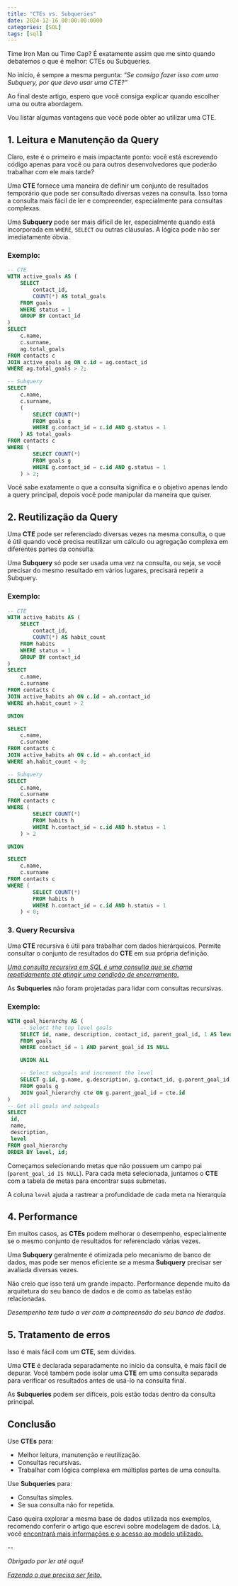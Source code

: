 ```yaml
---
title: "CTEs vs. Subqueries"
date: 2024-12-16 00:00:00:0000
categories: [SQL]
tags: [sql]
---
```


Time Iron Man ou Time Cap? É exatamente assim que me sinto quando debatemos o que é melhor: CTEs ou Subqueries.

No início, é sempre a mesma pergunta: *“Se consigo fazer isso com uma Subquery, por que devo usar uma CTE?”*

Ao final deste artigo, espero que você consiga explicar quando escolher uma ou outra abordagem.

Vou listar algumas vantagens que você pode obter ao utilizar uma CTE.

## 1. Leitura e Manutenção da Query
Claro, este é o primeiro e mais impactante ponto: você está escrevendo código apenas para você ou para outros desenvolvedores que poderão trabalhar com ele mais tarde?

Uma **CTE** fornece uma maneira de definir um conjunto de resultados temporário que pode ser consultado diversas vezes na consulta. Isso torna a consulta mais fácil de ler e compreender, especialmente para consultas complexas.

Uma **Subquery** pode ser mais difícil de ler, especialmente quando está incorporada em `WHERE`, `SELECT` ou outras cláusulas. A lógica pode não ser imediatamente óbvia.

### Exemplo:

```sql
-- CTE
WITH active_goals AS (
    SELECT 
        contact_id, 
        COUNT(*) AS total_goals
    FROM goals
    WHERE status = 1
    GROUP BY contact_id
)
SELECT 
    c.name, 
    c.surname, 
    ag.total_goals
FROM contacts c
JOIN active_goals ag ON c.id = ag.contact_id
WHERE ag.total_goals > 2;

-- Subquery
SELECT 
    c.name, 
    c.surname, 
    (
        SELECT COUNT(*) 
        FROM goals g 
        WHERE g.contact_id = c.id AND g.status = 1
    ) AS total_goals
FROM contacts c
WHERE (
        SELECT COUNT(*) 
        FROM goals g 
        WHERE g.contact_id = c.id AND g.status = 1
    ) > 2;
```

Você sabe exatamente o que a consulta significa e o objetivo apenas lendo a query principal, depois você pode manipular da maneira que quiser.

## 2. Reutilização da Query 
Uma **CTE** pode ser referenciado diversas vezes na mesma consulta, o que é útil quando você precisa reutilizar um cálculo ou agregação complexa em diferentes partes da consulta.

Uma **Subquery** só pode ser usada uma vez na consulta, ou seja, se você precisar do mesmo resultado em vários lugares, precisará repetir a Subquery.

### Exemplo:

```sql
-- CTE
WITH active_habits AS (
    SELECT 
        contact_id, 
        COUNT(*) AS habit_count
    FROM habits
    WHERE status = 1
    GROUP BY contact_id
)
SELECT 
    c.name, 
    c.surname
FROM contacts c
JOIN active_habits ah ON c.id = ah.contact_id
WHERE ah.habit_count > 2

UNION

SELECT 
    c.name, 
    c.surname
FROM contacts c
JOIN active_habits ah ON c.id = ah.contact_id
WHERE ah.habit_count < 0;

-- Subquery
SELECT 
    c.name, 
    c.surname
FROM contacts c
WHERE (
        SELECT COUNT(*) 
        FROM habits h 
        WHERE h.contact_id = c.id AND h.status = 1
    ) > 2

UNION

SELECT 
    c.name, 
    c.surname
FROM contacts c
WHERE (
        SELECT COUNT(*) 
        FROM habits h 
        WHERE h.contact_id = c.id AND h.status = 1
    ) < 0;
```

### 3. Query Recursiva
Uma **CTE** recursiva é útil para trabalhar com dados hierárquicos. Permite consultar o conjunto de resultados do **CTE** em sua própria definição.

[*Uma consulta recursiva em SQL é uma consulta que se chama repetidamente até atingir uma condição de encerramento.*](https://medium.com/@ugorjicalebchijindu/explaining-recursive-query-in-sql-38c043fcc740)

As **Subqueries** não foram projetadas para lidar com consultas recursivas.

### Exemplo:

```sql
WITH goal_hierarchy AS (
    -- Select the top level goals
    SELECT id, name, description, contact_id, parent_goal_id, 1 AS level
    FROM goals
    WHERE contact_id = 1 AND parent_goal_id IS NULL

    UNION ALL

    -- Select subgoals and increment the level
    SELECT g.id, g.name, g.description, g.contact_id, g.parent_goal_id, cte.level + 1
    FROM goals g
    JOIN goal_hierarchy cte ON g.parent_goal_id = cte.id
)
-- Get all goals and subgoals
SELECT 
 id, 
 name,
 description, 
 level
FROM goal_hierarchy
ORDER BY level, id;
```

Começamos selecionando metas que não possuem um campo pai (`parent_goal_id IS NULL`). Para cada meta selecionada, juntamos o **CTE** com a tabela de metas para encontrar suas submetas.

A coluna `level` ajuda a rastrear a profundidade de cada meta na hierarquia

## 4. Performance 
Em muitos casos, as **CTEs** podem melhorar o desempenho, especialmente se o mesmo conjunto de resultados for referenciado várias vezes.

Uma **Subquery** geralmente é otimizada pelo mecanismo de banco de dados, mas pode ser menos eficiente se a mesma **Subquery** precisar ser avaliada diversas vezes.

Não creio que isso terá um grande impacto. Performance depende muito da arquitetura do seu banco de dados e de como as tabelas estão relacionadas. 

*Desempenho tem tudo a ver com a compreensão do seu banco de dados.*

## 5. Tratamento de erros
Isso é mais fácil com um **CTE**, sem dúvidas.

Uma **CTE** é declarada separadamente no início da consulta, é mais fácil de depurar. Você também pode isolar uma **CTE** em uma consulta separada para verificar os resultados antes de usá-lo na consulta final.

As **Subqueries** podem ser difíceis, pois estão todas dentro da consulta principal.

## Conclusão
Use **CTEs** para:
- Melhor leitura, manutenção e reutilização.
- Consultas recursivas.
- Trabalhar com lógica complexa em múltiplas partes de uma consulta.

Use **Subqueries** para:
- Consultas simples.
- Se sua consulta não for repetida.

Caso queira explorar a mesma base de dados utilizada nos exemplos, recomendo conferir o artigo que escrevi sobre modelagem de dados. Lá, você [encontrará mais informações e o acesso ao modelo utilizado.](https://lorenzouriel.github.io/posts/data-modelling/)

--

*Obrigado por ler até aqui!*

[*Fazendo o que precisa ser feito.*](https://linktr.ee/lorenzo_uriel)
